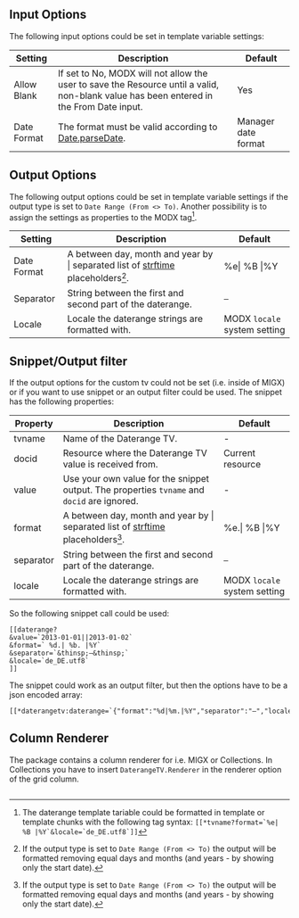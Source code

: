 ## Input Options

The following input options could be set in template variable settings:

Setting  | Description                                                                                                                             | Default
----------- | --------------------------------------------------------------------------------------------------------------------------------------- | -------------------
Allow Blank | If set to No, MODX will not allow the user to save the Resource until a valid, non-blank value has been entered in the From Date input. | Yes
Date Format | The format must be valid according to [Date.parseDate](http://dev.sencha.com/playpen/docs/output/Date.html).                                                                                   | Manager date format


## Output Options

The following output options could be set in template variable settings if the
output type is set to `Date Range (From <> To)`. Another possibility is to
assign the settings as properties to the MODX tag[^1].

Setting   | Description | Default
--------- | ----------- | --------------
Date Format | A between day, month and year by &#124; separated list of [strftime](http://php.net/manual/en/function.strftime.php) placeholders[^2]. | %e&#124; %B &#124;%Y
Separator | String between the first and second part of the daterange. | ` – `
Locale | Locale the daterange strings are formatted with. | MODX `locale` system setting

## Snippet/Output filter

If the output options for the custom tv could not be set (i.e. inside of MIGX) or if you want to use
snippet or an output filter could be used. The snippet has the following properties:

Property  | Description | Default
--------- | ----------- | --------------
tvname | Name of the Daterange TV. | -
docid | Resource where the Daterange TV value is received from. | Current resource
value | Use your own value for the snippet output. The properties `tvname` and `docid` are ignored. | -
format | A between day, month and year by &#124; separated list of [strftime](http://php.net/manual/en/function.strftime.php) placeholders[^2]. | %e.&#124; %B &#124;%Y
separator | String between the first and second part of the daterange. | ` – `
locale | Locale the daterange strings are formatted with. | MODX `locale` system setting

So the following snippet call could be used:

```
[[daterange? 
&value=`2013-01-01||2013-01-02` 
&format=` %d.| %b. |%Y` 
&separator=`&thinsp;–&thinsp;` 
&locale=`de_DE.utf8`
]]
```

The snippet could work as an output filter, but then the options have to be a json
encoded array:

```
[[*daterangetv:daterange=`{"format":"%d|%m.|%Y","separator":"–","locale":"de_DE.utf8"}`]]
```

## Column Renderer

The package contains a column renderer for i.e. MIGX or Collections. In Collections you have to 
insert `DaterangeTV.Renderer` in the renderer option of the grid column.

[^1]: The daterange template tariable could be formatted in template or template chunks with the following tag syntax: ```[[*tvname?format=`%e| %B |%Y`&locale=`de_DE.utf8`]]```
[^2]: If the output type is set to `Date Range (From <> To)` the output will be formatted removing equal days and months (and years - by showing only the start date).

<!-- Piwik -->
<script type="text/javascript">
  var _paq = _paq || [];
  _paq.push(['trackPageView']);
  _paq.push(['enableLinkTracking']);
  (function() {
    var u="//piwik.partout.info/";
    _paq.push(['setTrackerUrl', u+'piwik.php']);
    _paq.push(['setSiteId', 17]);
    var d=document, g=d.createElement('script'), s=d.getElementsByTagName('script')[0];
    g.type='text/javascript'; g.async=true; g.defer=true; g.src=u+'piwik.js'; s.parentNode.insertBefore(g,s);
  })();
</script>
<noscript><p><img src="//piwik.partout.info/piwik.php?idsite=17" style="border:0;" alt="" /></p></noscript>
<!-- End Piwik Code -->
